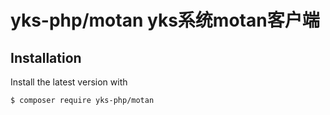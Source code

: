 # yks-php/motan yks系统motan客户端

## Installation

Install the latest version with

```bash
$ composer require yks-php/motan
```
